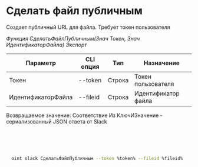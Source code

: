 ﻿---
sidebar_position: 5
---

# Сделать файл публичным
 Создает публичный URL для файла. Требует токен пользователя


*Функция СделатьФайлПубличным(Знач Токен, Знач ИдентификаторФайла) Экспорт*

  | Параметр | CLI опция | Тип | Назначение |
  |-|-|-|-|
  | Токен | --token | Строка | Токен пользователя |
  | ИдентификаторФайла | --fileid | Строка | Идентификатор файла |

  
  Возвращаемое значение:   Соответствие Из КлючИЗначение - сериализованный JSON ответа от Slack

```bsl title="Пример кода"
	

	
```

```sh title="Пример команды CLI"
    
  oint slack СделатьФайлПубличным --token %token% --fileid %fileid%

```


```json title="Результат"



```
